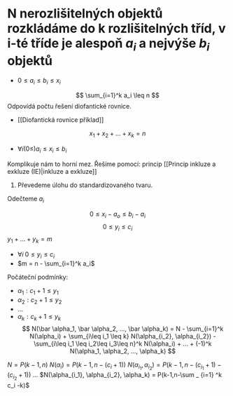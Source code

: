 # N nerozlišitelných objektů rozkládáme do k rozlišitelných tříd, v i-té tříde je alespoň $a_i$ a nejvýše $b_i$ objektů

- $0 \leq a_i \leq b_i \leq x_i$

$$
\sum_{i=1}^k a_i \leq n
$$Odpovídá počtu řešení diofantické rovnice.
- [[Diofantická rovnice příklad]]

$$
x_1 + x_2 + ... + x_k = n
$$
- $\forall i (0 \leq) a_i \leq x_i \leq b_i$

Komplikuje nám to horní mez.
Řešíme pomocí: princip [[Princip inkluze a exkluze (IE)|inkluze a exkluze]]

1. Převedeme úlohu do standardizovaného tvaru.

Odečteme $a_i$

$$
0 \leq x_i - a_o \leq b_i - a_i
$$
$$
0 \leq y_i \leq c_i
$$
$y_1 + ... + y_k = m$
- $\forall i \; 0 \leq y_i \leq c_i$
- $m = n - \sum_{i=1}^k a_i$

Počáteční podmínky:
- $\alpha_1: c_1+1 \leq y_1$
- $\alpha_2: c_2+1 \leq y_2$
- ...
- $\alpha_k: c_k+1 \leq y_k$
$$
N(\bar \alpha_1, \bar \alpha_2, ..., \bar \alpha_k) =
N - 
\sum_{i=1}^k N(\alpha_i) + 
\sum_{i\leq i_1 \leq k} N(\alpha_{i_2}, \alpha_{i_2}) -
\sum_{i\leq i_1 \leq i_2\leq i_3\leq n}^k N(\alpha_i) + 
... +
(-1)^k N(\alpha_1, \alpha_2, ..., \alpha_k)
$$


$N =P(k-1,n)$
$N(\alpha_i) = P(k-1,n-(c_i+1))$
$N(\alpha_{i_1}, \alpha_{i_2}) = P(k-1,n-(c_{i_1}+1)-(c_{i_2}+1))$
...
$N(\alpha_{i_1}, \alpha_{i_2}, \alpha_k) = P(k-1,n-\sum _ {i=1} ^k c_i -k)$
